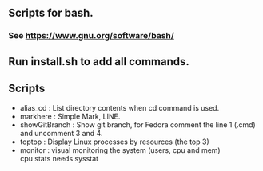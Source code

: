## Scripts for bash.  
### See https://www.gnu.org/software/bash/  
  
## Run install.sh to add all commands.    
  
## Scripts  
*  alias_cd : List directory contents when cd command is used.  
*  markhere : Simple Mark, LINE.  
*  showGitBranch : Show git branch, for Fedora comment the line 1 (.cmd)  
and uncomment 3 and 4.  
*  toptop : Display Linux processes by resources (the top 3)  
*  monitor : visual monitoring the system (users, cpu and mem)  
cpu stats needs sysstat 


